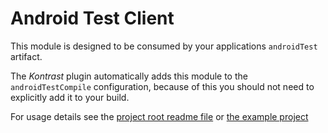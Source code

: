 # Android Test Client

This module is designed to be consumed by your applications `androidTest` artifact.

The _Kontrast_ plugin automatically adds this module to the `androidTestCompile` configuration, 
because of this you should not need to explicitly add it to your build.

For usage details see the [project root readme file](https://github.com/trevjonez/Kontrast) or [the example project](https://github.com/trevjonez/Kontrast/tree/master/example)